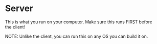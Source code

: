 # Server
This is what you run on your computer. Make sure this runs FIRST before the client!

NOTE: Unlike the client, you can run this on any OS you can build it on.
